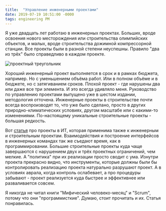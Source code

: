 ```yaml
---
title:  "Управление инженерными проектами"
date: 2019-07-19 10:51:00 -0000
tags: engineering PM
---
```


Я уже двадцать лет работаю в инженерных проектах. Больших, вроде освоения нового месторождения или строительства олимпийских объектов, и малых, вроде строительства дожимной компрессорной станции. Все проекты были в разной степени неуспешны. Правило "два из трёх" было справедливо в каждом проекте. 

![проектный треугольник](http://2nature.me/files/project-triangle.png)

Хороший инженерный проект выполняется в срок и в рамках бюджета, например. Но с уменьшением объёма работ. Или в полном объёме и в бюджете, но с затягиванием сроков. Плохой проект - где нарушены два или даже все три элемента. И это всегда удивляло меня. Руководство по управлению проектами выпущено уже в шестом издании, методология отточена. Инженерные проекты в строительстве почти всегда воспроизводят то, что уже было сделано, просто в других природно-климатических условиях, другом масштабе или с какими-то изменениями. По-настоящему уникальные строительные проекты - большая редкость.

Вот [статья](https://habr.com/ru/post/460505/) про проекты в ИТ, которая применима также к инженерным и строительным проектам. Взаимодействия и построение интерфейсов в инженерных командах так же съедают время, как в программировании. Большие строительные проекты куда чаще завершаются с нарушением двух и трёх проектных ограничений, чем мелкие. А "политика" при их реализации просто сводит с ума. Изнутри проекта прекрасно видно, что инструменты, которые должны были бы контролировать реализацию проекта натурально разрушают проект. А в условиях аврала, когда контроль ослабевает, а про процедуры забывают - проект реализуется куда быстрее и эффективнее или разваливается совсем.

Я никогда не читал книги "Мифический человеко-месяц" и "Scrum", потому что они "программисткие". Думаю, стоит прочитать и их. Статья понравилась.